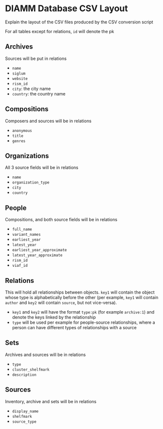 # DIAMM Database CSV Layout

Explain the layout of the CSV files produced by the CSV conversion script

For all tables except for relations, `id` will denote the pk

## Archives

Sources will be put in relations

- `name`
- `siglum`
- `website`
- `rism_id`
- `city`: the city name
- `country`: the country name

## Compositions

Composers and sources will be in relations

- `anonymous`
- `title`
- `genres`

## Organizations

All 3 source fields will be in relations

- `name`
- `organization_type`
- `city`
- `country`

## People

Compositions, and both source fields will be in relations

- `full_name`
- `variant_names`
- `earliest_year`
- `latest_year`
- `earliest_year_approximate`
- `latest_year_approximate`
- `rism_id`
- `viaf_id`

## Relations

This will hold all relationships between objects. `key1` will contain the object whose type is alphabetically before the other (per example, `key1` will contain `author` and `key2` will contain `source`, but not vice-versa).

- `key1` and `key2` will have the format `type:pk` (for example `archive:1`) and denote the keys linked by the relationship
- `type` will be used per example for people-source relationships, where a person can have different types of relationships with a source

## Sets

Archives and sources will be in relations

- `type`
- `cluster_shelfmark`
- `description`

## Sources

Inventory, archive and sets will be in relations

- `display_name`
- `shelfmark`
- `source_type`
